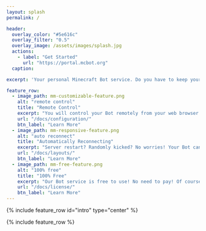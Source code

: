 ```yaml
---
layout: splash
permalink: /

header:
  overlay_color: "#5e616c"
  overlay_filter: "0.5"
  overlay_image: /assets/images/splash.jpg
  actions:
    - label: "Get Started"
      url: "https://portal.mcbot.org"
  caption: 

excerpt: 'Your personal Minecraft Bot service. Do you have to keep your desktop computer or laptop open for a whole night to AFK at your productive Minecraft farms? Our Minecraft Bot service is right here for your needs!<br />Join us and create your personal Bot serving for you, and it's FREE!<br />'

feature_row:
  - image_path: mm-customizable-feature.png
    alt: "remote control"
    title: "Remote Control"
    excerpt: "You will control your Bot remotely from your web browser any time and any where."
    url: "/docs/configuration/"
    btn_label: "Learn More"
  - image_path: mm-responsive-feature.png
    alt: "auto reconnect"
    title: "Automatically Reconnecting"
    excerpt: "Server restart? Randomly kicked? No worries! Your Bot can automatically reconnect to the server in a couple minutes."
    url: "/docs/layouts/"
    btn_label: "Learn More"
  - image_path: mm-free-feature.png
    alt: "100% free"
    title: "100% Free"
    excerpt: "Our Bot service is free to use! No need to pay! Of course donations are welcomed."
    url: "/docs/license/"
    btn_label: "Learn More"
---
```


{% include feature_row id="intro" type="center" %}

{% include feature_row %}
